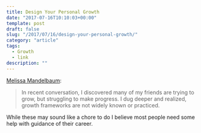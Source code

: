 ```yaml
---
title: Design Your Personal Growth
date: "2017-07-16T10:10:03+00:00"
template: post
draft: false
slug: "/2017/07/16/design-your-personal-growth/"
category: "article"
tags:
  - Growth
  - link
description: ""
---
```


[Melissa Mandelbaum](https://medium.com/@lissalauren/design-your-personal-growth-831582b8524d):

>In recent conversation, I discovered many of my friends are trying to grow, but struggling to make progress. I dug deeper and realized, growth frameworks are not widely known or practiced.

While these may sound like a chore to do I believe most people need some help with guidance of their career.